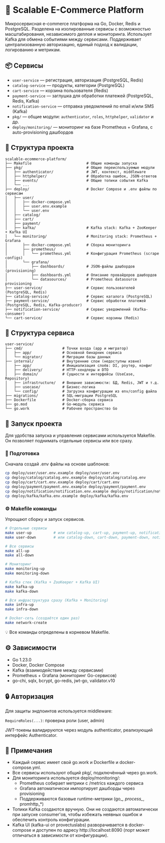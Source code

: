 # 🧱 Scalable E-Commerce Platform

Микросервисная e-commerce платформа на Go, Docker, Redis и PostgreSQL. Разделена на изолированные сервисы с возможностью масштабирования, независимого деплоя и мониторинга. Использует Kafka для обмена событиями между сервисами. Поддерживает централизованную авторизацию, единый подход к валидации, логированию и метрикам.

## 📦 Сервисы

- `user-service` — регистрация, авторизация (PostgreSQL, Redis)
- `catalog-service` — продукты, категории (PostgreSQL)
- `cart-service` — корзина пользователя (Redis)
- `payment-service` — заглушка для обработки платежей (PostgreSQL, Redis, Kafka)
- `notification-service` — отправка уведомлений по email и/или SMS (Kafka)
- `pkg/` — общие модули: `authenticator`, `roles`, `httphelper`, `validator` и др. 
- `deploy/monitoring/` — мониторинг на базе Prometheus + Grafana, c auto-provisioning дашбордов

## 📁 Структура проекта

```text
scalable-ecommerce-platform/
├── Makefile                         # Общие команды запуска
├── pkg/                             # Общие переиспользуемые модули
│   ├── authenticator/               # JWT, контекст, middleware
│   ├── httphelper/                  # Обработка ошибок, JSON-ответов
│   ├── events/                      # Общие топики события Kafka
│   └── ...
├── deploy/                          # Docker Compose и .env файлы по сервисам
│   ├── user/
│   │   ├── docker-compose.yml
│   │   ├── user.env.example
│   │   └── user.env
│   ├── catalog/
│   ├── cart/
│   ├── payment/
│   ├── kafka/                       # Kafka stack: Kafka + ZooKeeper + Kafka UI
│   └── monitoring/                  # Monitoring stack: Prometheus + Grafana
│       ├── docker-compose.yml       # Сборка мониторинга
│       ├── prometheus/
│       │   └── prometheus.yml       # Конфигурация Prometheus (scrape configs)
│       └── grafana/
│           ├── dashboards/          # JSON-файлы дашбордов (provisioning)
│           ├── dashboards.yml       # Описание провайдеров дашбордов
│           └── datasources/         # Prometheus datasource provisioning
├── user-service/                    # Сервис пользователей (PostgreSQL, Redis)
├── catalog-service/                 # Сервис каталога (PostgreSQL)
├── payment-service/                 # Сервис обработки платежей (PostgreSQL, Redis, Kafka-producer)
├── notification-service/            # Сервис уведомлений (Kafka-consumer)
└── cart-service/                    # Сервис корзины (Redis)
```
## 📁 Структура сервиса

```text
user-service/
├── cmd/                  # Точки входа (app и мигратор)
│   ├── app/              # Основной бинарник сервиса
│   └── migrator/         # Миграции базы данных
├── internal/             # Внутренние слои (недоступны извне)
│   ├── app/              # Инициализация слоёв: DI, роутер, конфиг
│   ├── delivery/         # HTTP-хендлеры и DTO
│   ├── domain/           # Сущности и интерфейсы (UseCase, Repository)
│   ├── infrastructure/   # Внешние зависимости: БД, Redis, JWT и т.д.
│   ├── usecase/          # Бизнес-логика
│   └── config/           # Загрузка конфигурации из env/config файла
├── migrations/           # SQL-миграции PostgreSQL
├── Dockerfile            # Docker-сборка сервиса
├── go.mod                # Go-модуль сервиса
└── go.work               # Рабочее пространство Go
```

## 🚀 Запуск проекта
Для удобства запуска и управления сервисами используется Makefile. Он позволяет поднимать отдельные сервисы или все сразу.

### 🔧 Подготовка
Сначала создай .env файлы на основе шаблонов:

```bash
cp deploy/user/user.env.example deploy/user/user.env
cp deploy/catalog/catalog.env.example deploy/catalog/catalog.env
cp deploy/cart/cart.env.example deploy/cart/cart.env
cp deploy/payment/payment.env.example deploy/payment/payment.env
cp deploy/notification/notification.env.example deploy/notification/notification.env
cp deploy/kafka/kafka.env.example deploy/kafka/kafka.env
```

### ⚙️ Makefile команды

Упрощают сборку и запуск сервисов.

```bash
# Отдельные сервисы
make user-up          # или catalog-up, cart-up, payment-up, notification-up
make user-down        # или catalog-down, cart-down, payment-down, notification-down

# Все сервисы
make all-up
make all-down

# Мониторинг
make monitoring-up
make monitoring-down

# Kafka стек (Kafka + ZooKeeper + Kafka UI)
make kafka-up
make kafka-down

# Вся инфраструктура сразу (Kafka + Monitoring)
make infra-up
make infra-down

# Docker-сеть (создаётся один раз)
make network-create
```
💡 Все команды определены в корневом Makefile.

## ⚙️ Зависимости
- Go 1.23.0
- Docker, Docker Compose 
- Kafka (взаимодействие между сервисами)
- Prometheus + Grafana (мониторинг Go-сервисов)
- go-chi, sqlx, bcrypt, go-redis, jwt-go, validator.v10

## 🔒 Авторизация

Для защиты эндпоинтов используется middleware:

`RequireRoles(...)`: проверка роли (user, admin)

JWT-токены валидируются через модуль authenticator, реализующий интерфейс Authenticator.

## 📝 Примечания

- Каждый сервис имеет свой go.work и Dockerfile и docker-compose.yml. 
- Все сервисы используют общий pkg/, подключённый через go.work. 
- Для мониторинга используется deploy/monitoring/:
  - Prometheus собирает метрики с /metrics каждого сервиса 
  - Grafana автоматически импортирует дашборды через provisioning 
  - Поддерживаются базовые runtime-метрики (go_*, process_*, promhttp_*)
- Топики Kafka создаются вручную. Они не создаются автоматически при запуске consumer'ов, чтобы избежать неявных ошибок и обеспечить контроль конфигурации.
- Kafka UI (kafka-ui от provectuslabs) разворачивается в docker-compose и доступен по адресу http://localhost:8090 (порт может отличаться в зависимости от конфигурации).
